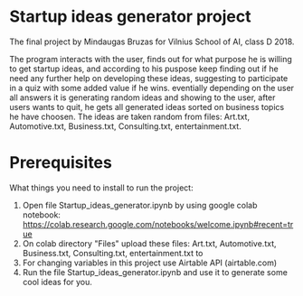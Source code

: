 # Startup ideas generator project
The final project by Mindaugas Bruzas for Vilnius School of AI, class D 2018.

The program interacts with the user, finds out for what purpose he is willing to get startup ideas, and according to his puspose keep finding out if he need any further help on developing these ideas, suggesting to participate in a quiz with some added value if he wins. eventially depending on the user all answers it is generating random ideas and showing to the user, after users wants to quit, he gets all generated ideas sorted on business topics he have choosen. The ideas are taken random from files: Art.txt, Automotive.txt, Business.txt, Consulting.txt, entertainment.txt.

# Prerequisites
What things you need to install to run the project:
1. Open file Startup_ideas_generator.ipynb by using google colab notebook: https://colab.research.google.com/notebooks/welcome.ipynb#recent=true
2. On colab directory "Files" upload these files: Art.txt, Automotive.txt, Business.txt, Consulting.txt, entertainment.txt to 
3. For changing variables in this project use Airtable API (airtable.com)
4. Run the file Startup_ideas_generator.ipynb and use it to generate some cool ideas for you.

